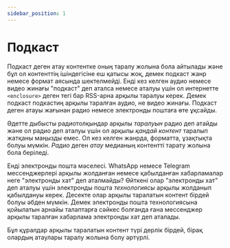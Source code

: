 ```yaml
---
sidebar_position: 1
---
```


# Подкаст

Подкаст деген атау контентке оның таралу жолына бола айтылады және бұл ол контенттің ішіндегісіне еш қатысы жоқ, демек подкаст жанр немесе формат аясында шектелмейді. Енді кез келген аудио немесе видео жинағы "подкаст" деп аталса немесе аталуы үшін ол интернетте `<enclosure>` деген тегі бар RSS-арна арқылы таралуы керек. Демек подкаст подкастиң арқылы таралған аудио, не видео жинағы. Подкаст деген атауы жағынан радио немесе электронды поштаға өте ұқсайды.

Әдетте дыбысты радиотолқындар арқылы *таралуын* радио деп атайды және ол радио деп аталуы үшін ол арқылы *қандай контент* таралып жатқаны маңызды емес. Ол кез келген жанрда, форматта, ұзақтықта болуы мүмкін. *Радио* деген *атау* медианың контентті тарату жолына бола беріледі.

Енді электронды пошта мәселесі. WhatsApp немесе Telegram мессенджерлері арқылы жолданған немесе қабылданған хабарламалар неге "электронды хат" деп аталмайды? Өйткені олар "электронды хат" деп аталуы үшін электронды пошта *технологиясы* арқылы жолданып қабылдануы керек. Десекте олар арқылы таралатын контент бірдей болуы әбден мүмкін. Демек электронды пошта технологиясына қойылатын арнайы талаптарға сәйкес болғанда ғана мессенджер арқылы таралған хабарлама электронды хат деп аталады.

Бұл құралдар арқылы таралатын контент түрі дерлік бірдей, бірақ олардың атаулары таралу жолына болу әртүрлі.
